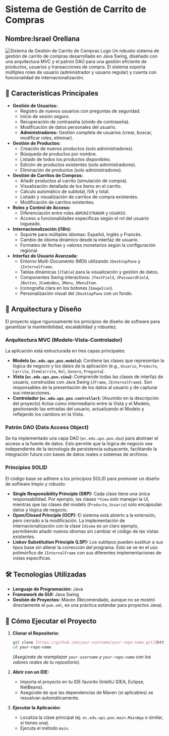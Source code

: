 # Sistema de Gestión de Carrito de Compras
## Nombre:Israel Orellana
![Sistema de Gestión de Carrito de Compras Logo](https://raw.githubusercontent.com/your-username/your-repo-name/main/docs/logo.png) Un robusto sistema de gestión de carrito de compras desarrollado en Java Swing, diseñado con una arquitectura MVC y el patrón DAO para una gestión eficiente de productos, usuarios y transacciones de compra. El sistema soporta múltiples roles de usuario (administrador y usuario regular) y cuenta con funcionalidad de internacionalización.

## 🚀 Características Principales

* **Gestión de Usuarios:**
    * Registro de nuevos usuarios con preguntas de seguridad.
    * Inicio de sesión seguro.
    * Recuperación de contraseña (olvido de contraseña).
    * Modificación de datos personales del usuario.
    * **Administradores:** Gestión completa de usuarios (crear, buscar, modificar roles, eliminar).
* **Gestión de Productos:**
    * Creación de nuevos productos (solo administradores).
    * Búsqueda de productos por nombre.
    * Listado de todos los productos disponibles.
    * Edición de productos existentes (solo administradores).
    * Eliminación de productos (solo administradores).
* **Gestión de Carritos de Compras:**
    * Añadir productos al carrito (simulación de compra).
    * Visualización detallada de los ítems en el carrito.
    * Cálculo automático de subtotal, IVA y total.
    * Listado y visualización de carritos de compra existentes.
    * Modificación de carritos existentes.
* **Roles y Control de Acceso:**
    * Diferenciación entre roles `ADMINISTRADOR` y `USUARIO`.
    * Acceso a funcionalidades específicas según el rol del usuario logueado.
* **Internacionalización (i18n):**
    * Soporte para múltiples idiomas: Español, Inglés y Francés.
    * Cambio de idioma dinámico desde la interfaz de usuario.
    * Formateo de fechas y valores monetarios según la configuración regional.
* **Interfaz de Usuario Avanzada:**
    * Entorno Multi-Documento (MDI) utilizando `JDesktopPane` y `JInternalFrame`.
    * Tablas dinámicas (`JTable`) para la visualización y gestión de datos.
    * Componentes Swing interactivos: `JTextField`, `JPasswordField`, `JButton`, `JComboBox`, `JMenu`, `JMenuItem`.
    * Iconografía clara en los botones (`ImageIcon`).
    * Personalización visual del `JDesktopPane` con un fondo.

## 🧱 Arquitectura y Diseño

El proyecto sigue rigurosamente los principios de diseño de software para garantizar la mantenibilidad, escalabilidad y robustez.

### Arquitectura MVC (Modelo-Vista-Controlador)

La aplicación está estructurada en tres capas principales:

* **Modelo (`ec.edu.ups.poo.modelo`):** Contiene las clases que representan la lógica de negocio y los datos de la aplicación (e.g., `Usuario`, `Producto`, `Carrito`, `ItemCarrito`, `Rol`, `Genero`, `Pregunta`).
* **Vista (`ec.edu.ups.poo.view`):** Comprende todas las clases de interfaz de usuario, construidas con Java Swing (`JFrame`, `JInternalFrame`). Son responsables de la presentación de los datos al usuario y de capturar sus interacciones.
* **Controlador (`ec.edu.ups.poo.controller`):** (Asumido en la descripción del proyecto) Actúa como intermediario entre la Vista y el Modelo, gestionando las entradas del usuario, actualizando el Modelo y reflejando los cambios en la Vista.

### Patrón DAO (Data Access Object)

Se ha implementado una capa DAO (`ec.edu.ups.poo.dao`) para abstraer el acceso a la fuente de datos. Esto permite que la lógica de negocio sea independiente de la tecnología de persistencia subyacente, facilitando la integración futura con bases de datos reales o sistemas de archivos.

### Principios SOLID

El código base se adhiere a los principios SOLID para promover un diseño de software limpio y robusto:

* **Single Responsibility Principle (SRP):** Cada clase tiene una única responsabilidad. Por ejemplo, las clases `*View` solo manejan la UI, mientras que las clases del modelo (`Producto`, `Usuario`) solo encapsulan datos y lógica de negocio.
* **Open/Closed Principle (OCP):** El sistema está abierto a la extensión, pero cerrado a la modificación. La implementación de internacionalización con la clase `Idioma` es un claro ejemplo, permitiendo añadir nuevos idiomas sin cambiar el código de las vistas existentes.
* **Liskov Substitution Principle (LSP):** Los subtipos pueden sustituir a sus tipos base sin alterar la corrección del programa. Esto se ve en el uso polimórfico de `JInternalFrame` con sus diferentes implementaciones de vistas específicas.

## 🛠️ Tecnologías Utilizadas

* **Lenguaje de Programación:** Java
* **Framework de GUI:** Java Swing
* **Gestión de Proyectos:** Maven (Recomendado, aunque no se mostró directamente el `pom.xml`, es una práctica estándar para proyectos Java).

## 🚀 Cómo Ejecutar el Proyecto

1.  **Clonar el Repositorio:**
    ```bash
    git clone [https://github.com/your-username/your-repo-name.git](https://github.com/your-username/your-repo-name.git)
    cd your-repo-name
    ```
    *(Asegúrate de reemplazar `your-username` y `your-repo-name` con los valores reales de tu repositorio).*

2.  **Abrir con un IDE:**
    * Importa el proyecto en tu IDE favorito (IntelliJ IDEA, Eclipse, NetBeans).
    * Asegúrate de que las dependencias de Maven (si aplicables) se resuelvan automáticamente.

3.  **Ejecutar la Aplicación:**
    * Localiza la clase principal (ej. `ec.edu.ups.poo.main.MainApp` o similar, si tienes una).
    * Ejecuta el método `main`.


